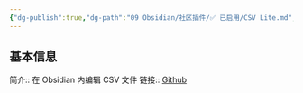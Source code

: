 ```yaml
---
{"dg-publish":true,"dg-path":"09 Obsidian/社区插件/✅ 已启用/CSV Lite.md","permalink":"/09 Obsidian/社区插件/✅ 已启用/CSV Lite/","noteIcon":"dg-note-icon","created":"2025-07-31","updated":"2025-07-31"}
---
```



## 基本信息

简介:: 在 Obsidian 内编辑 CSV 文件
链接:: [Github](https://github.com/LIUBINfighter/csv-lite)